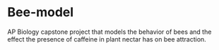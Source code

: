 # Bee-model
AP Biology capstone project that models the behavior of bees and the effect the presence of caffeine in plant nectar has on bee attraction.
